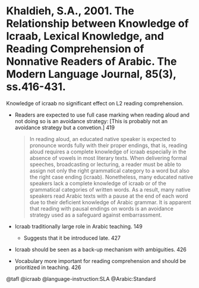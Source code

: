 # Khaldieh, S.A., 2001. The Relationship between Knowledge of Icraab, Lexical Knowledge, and Reading Comprehension of Nonnative Readers of Arabic.  The Modern Language Journal, 85(3), ss.416-431.

Knowledge of icraab no significant effect on L2 reading comprehension.

- Readers are expected to use full case marking when reading aloud and not doing so is an avoidance strategy: [This is probably not an avoidance strategy but a convetion.] 419

  > In reading aloud, an educated native speaker is expected to pronounce words fully with their proper endings, that is, reading aloud requires a complete knowledge of icraab especially in the absence of vowels in most literary texts. When delivering formal speeches, broadcasting or lecturing, a reader must be able to assign not only the right grammatical category to a word but also the right case ending (icraab). Nonetheless, many educated native speakers lack a complete knowledge of icraab or of the grammatical categories of written words. As a result, many native speakers read Arabic texts with a pause at the end of each word due to their deficient knowledge of Arabic grammar. It is apparent that reading with pausal endings on words is an avoidance strategy used as a safeguard against embarrassment.

- Icraab traditionally large role in Arabic teaching. 149

  - Suggests that it be introduced late. 427

- Icraab should be seen as a back-up mechanism with ambiguities. 426

- Vocabulary more important for reading comprehension and should be prioritized in teaching. 426

@tafl
@icraab
@language-instruction:SLA
@Arabic:Standard
